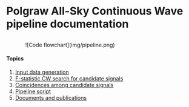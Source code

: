 # Polgraw All-Sky Continuous Wave pipeline documentation 

##
<p style="margin-left:50px;">
![Code flowchart](img/pipeline.png)
</p>

#### Topics

1. [Input data generation](input_data.md) 
2. [F-statistic CW search for candidate signals](search_for_candidates.md)
3. [Coincidences among candidate signals](coincidences.md)
4. [Pipeline script](pipeline_script.md)
5. [Documents and publications](articles.md)
